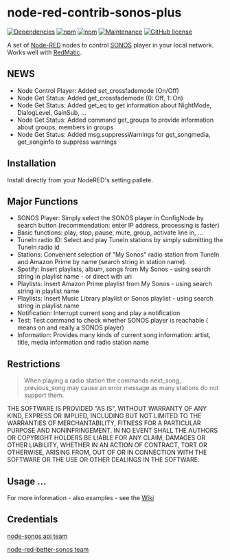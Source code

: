 # node-red-contrib-sonos-plus
[![Dependencies](https://david-dm.org/hklages/node-red-contrib-sonos-plus.svg)](https://david-dm.org/hklages/node-red-contrib-sonos-plus)
[![npm](https://img.shields.io/npm/dt/node-red-contrib-sonos-plus.svg)](https://www.npmjs.com/package/node-red-contrib-sonos-plus)
[![npm](https://img.shields.io/npm/v/node-red-contrib-sonos-plus.svg)](https://www.npmjs.com/package/node-red-contrib-sonos-plus)
[![Maintenance](https://img.shields.io/badge/Maintained%3F-yes-green.svg)](https://GitHub.com/Naereen/StrapDown.js/graphs/commit-activity)
[![GitHub license](https://img.shields.io/badge/license-MIT-blue.svg)](https://raw.githubusercontent.com/hklages/node-red-contrib-sonos-plus/master/LICENSE)

A set of [Node-RED](https://nodered.org/) nodes to control [SONOS](https://www.sonos.com/) player in your local network. Works well with [RedMatic](https://github.com/rdmtc/RedMatic/blob/master/README.en.md).

## NEWS
- Node Control Player: Added set_crossfademode (On/Off)
- Node Get Status: Added get_crossfademode (0: Off, 1: On)
- Node Get Status: Added get_eq to get information about NightMode, DialogLevel, GainSub, ...
- Node Get Status: Added command get_groups to provide information about groups, members in groups
- Node Get Status: Added msg.suppressWarnings for get_songmedia, get_songinfo to suppress warnings

## Installation

Install directly from your NodeRED's setting pallete.

## Major Functions

- SONOS Player: Simply select the SONOS player in ConfigNode by search button (recommendation: enter IP address, processing is faster)
- Basic functions: play, stop, pause, mute, group, activate line in, ...
- TuneIn radio ID: Select and play TuneIn stations by simply submitting the TuneIn radio id
- Stations: Convenient selection of "My Sonos" radio station from TuneIn and Amazon Prime by name (search string in station name).
- Spotify: Insert playlists, album, songs from My Sonos - using search string in playlist name - or direct with uri
- Playlists: Insert Amazon Prime playlist from My Sonos - using search string in playlist name
- Playlists: Insert Music Library playlist or Sonos playlist - using search string in playlist name
- Notification: Interrupt current song and play a notification
- Test: Test command to check whether SONOS player is reachable ( means on and really a SONOS player)
- Information: Provides many kinds of current song information: artist, title, media information and radio station name

## Restrictions

> When playing a radio station the commands next_song, previous_song may cause an error message as many stations do not support them.

THE SOFTWARE IS PROVIDED "AS IS", WITHOUT WARRANTY OF ANY KIND, EXPRESS OR IMPLIED, INCLUDING BUT NOT LIMITED TO THE WARRANTIES OF MERCHANTABILITY, FITNESS FOR A PARTICULAR PURPOSE AND NONINFRINGEMENT. IN NO EVENT SHALL THE AUTHORS OR COPYRIGHT HOLDERS BE LIABLE FOR ANY CLAIM, DAMAGES OR OTHER LIABILITY, WHETHER IN AN ACTION OF CONTRACT, TORT OR OTHERWISE, ARISING FROM, OUT OF OR IN CONNECTION WITH THE SOFTWARE OR THE USE OR OTHER DEALINGS IN THE SOFTWARE.

## Usage ...
For more information - also examples - see the [Wiki](https://github.com/hklages/node-red-contrib-sonos-plus/wiki)


## Credentials

[node-sonos api team](https://github.com/bencevans/node-sonos)

[node-red-better-sonos team](https://github.com/originallyus/node-red-contrib-better-sonos)
